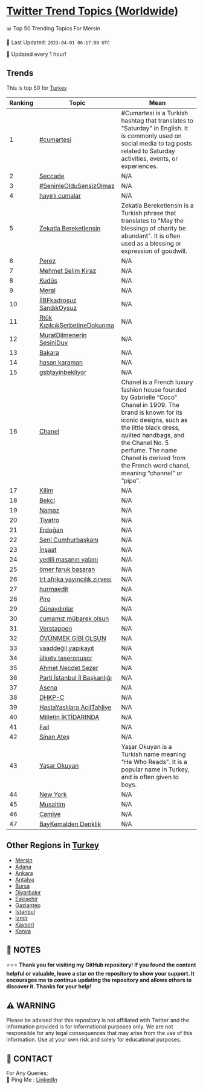 [Twitter Trend Topics (Worldwide)](https://github.com/ErcinDedeoglu/Twitter-Trend-Topics)
==========


📊 Top 50 Trending Topics For Mersin

📆 Last Updated: `2023-04-01 06:17:09 UTC`

🔧 Updated every 1 hour!


## Trends

This is top 50 for [Turkey](</Turkey>)

| Ranking | Topic | Mean |
| ------- | ------------ | ------------ |
| 1 | [#cumartesi](http://twitter.com/search?q=%23cumartesi) | #Cumartesi is a Turkish hashtag that translates to "Saturday" in English. It is commonly used on social media to tag posts related to Saturday activities, events, or experiences. |
| 2 | [Seccade](http://twitter.com/search?q=Seccade) | N/A |
| 3 | [#SeninleOlduSensizOlmaz](http://twitter.com/search?q=%23SeninleOlduSensizOlmaz) | N/A |
| 4 | [hayırlı cumalar](http://twitter.com/search?q=hay%c4%b1rl%c4%b1+cumalar) | N/A |
| 5 | [Zekatla Bereketlensin](http://twitter.com/search?q=Zekatla+Bereketlensin) | Zekatla Bereketlensin is a Turkish phrase that translates to "May the blessings of charity be abundant". It is often used as a blessing or expression of goodwill. |
| 6 | [Perez](http://twitter.com/search?q=Perez) | N/A |
| 7 | [Mehmet Selim Kiraz](http://twitter.com/search?q=Mehmet+Selim+Kiraz) | N/A |
| 8 | [Kudüs](http://twitter.com/search?q=Kud%c3%bcs) | N/A |
| 9 | [Meral](http://twitter.com/search?q=Meral) | N/A |
| 10 | [İİBFkadrosuz SandıkOysuz](http://twitter.com/search?q=%c4%b0%c4%b0BFkadrosuz+Sand%c4%b1kOysuz) | N/A |
| 11 | [Rtük KızılcıkŞerbetineDokunma](http://twitter.com/search?q=Rt%c3%bck+K%c4%b1z%c4%b1lc%c4%b1k%c5%9eerbetineDokunma) | N/A |
| 12 | [MuratDilmenerin SesiniDuy](http://twitter.com/search?q=MuratDilmenerin+SesiniDuy) | N/A |
| 13 | [Bakara](http://twitter.com/search?q=Bakara) | N/A |
| 14 | [hasan karaman](http://twitter.com/search?q=hasan+karaman) | N/A |
| 15 | [gsbtayinbekliyor](http://twitter.com/search?q=gsbtayinbekliyor) | N/A |
| 16 | [Chanel](http://twitter.com/search?q=Chanel) | Chanel is a French luxury fashion house founded by Gabrielle “Coco” Chanel in 1909. The brand is known for its iconic designs, such as the little black dress, quilted handbags, and the Chanel No. 5 perfume. The name Chanel is derived from the French word chanel, meaning “channel” or “pipe”. |
| 17 | [Kilim](http://twitter.com/search?q=Kilim) | N/A |
| 18 | [Bekçi](http://twitter.com/search?q=Bek%c3%a7i) | N/A |
| 19 | [Namaz](http://twitter.com/search?q=Namaz) | N/A |
| 20 | [Tiyatro](http://twitter.com/search?q=Tiyatro) | N/A |
| 21 | [Erdoğan](http://twitter.com/search?q=Erdo%c4%9fan) | N/A |
| 22 | [Seni Cumhurbaşkanı](http://twitter.com/search?q=Seni+Cumhurba%c5%9fkan%c4%b1) | N/A |
| 23 | [İnşaat](http://twitter.com/search?q=%c4%b0n%c5%9faat) | N/A |
| 24 | [yedili masanın yalanı](http://twitter.com/search?q=yedili+masan%c4%b1n+yalan%c4%b1) | N/A |
| 25 | [ömer faruk başaran](http://twitter.com/search?q=%c3%b6mer+faruk+ba%c5%9faran) | N/A |
| 26 | [trt afrika yayıncılık zirvesi](http://twitter.com/search?q=trt+afrika+yay%c4%b1nc%c4%b1l%c4%b1k+zirvesi) | N/A |
| 27 | [hurmaedit](http://twitter.com/search?q=hurmaedit) | N/A |
| 28 | [Piro](http://twitter.com/search?q=Piro) | N/A |
| 29 | [Günaydınlar](http://twitter.com/search?q=G%c3%bcnayd%c4%b1nlar) | N/A |
| 30 | [cumamız mübarek olsun](http://twitter.com/search?q=cumam%c4%b1z+m%c3%bcbarek+olsun) | N/A |
| 31 | [Verstappen](http://twitter.com/search?q=Verstappen) | N/A |
| 32 | [ÖVÜNMEK GİBİ OLSUN](http://twitter.com/search?q=%c3%96V%c3%9cNMEK+G%c4%b0B%c4%b0+OLSUN) | N/A |
| 33 | [vaaddeğil yapıkayıt](http://twitter.com/search?q=vaadde%c4%9fil+yap%c4%b1kay%c4%b1t) | N/A |
| 34 | [ülketv taşeronusor](http://twitter.com/search?q=%c3%bclketv+ta%c5%9feronusor) | N/A |
| 35 | [Ahmet Necdet Sezer](http://twitter.com/search?q=Ahmet+Necdet+Sezer) | N/A |
| 36 | [Parti İstanbul İl Başkanlığı](http://twitter.com/search?q=Parti+%c4%b0stanbul+%c4%b0l+Ba%c5%9fkanl%c4%b1%c4%9f%c4%b1) | N/A |
| 37 | [Asena](http://twitter.com/search?q=Asena) | N/A |
| 38 | [DHKP-C](http://twitter.com/search?q=DHKP-C) | N/A |
| 39 | [HastaYaşlılara AcilTahliye](http://twitter.com/search?q=HastaYa%c5%9fl%c4%b1lara+AcilTahliye) | N/A |
| 40 | [Milletin İKTİDARINDA](http://twitter.com/search?q=Milletin+%c4%b0KT%c4%b0DARINDA) | N/A |
| 41 | [Fail](http://twitter.com/search?q=Fail) | N/A |
| 42 | [Sinan Ateş](http://twitter.com/search?q=Sinan+Ate%c5%9f) | N/A |
| 43 | [Yaşar Okuyan](http://twitter.com/search?q=Ya%c5%9far+Okuyan) | Yaşar Okuyan is a Turkish name meaning "He Who Reads". It is a popular name in Turkey, and is often given to boys. |
| 44 | [New York](http://twitter.com/search?q=New+York) | N/A |
| 45 | [Musaitim](http://twitter.com/search?q=Musaitim) | N/A |
| 46 | [Camiye](http://twitter.com/search?q=Camiye) | N/A |
| 47 | [BayKemalden Denklik](http://twitter.com/search?q=BayKemalden+Denklik) | N/A |



## Other Regions in [Turkey](</Turkey>)

* [Mersin](</Turkey/Mersin.md>)
* [Adana](</Turkey/Adana.md>)
* [Ankara](</Turkey/Ankara.md>)
* [Antalya](</Turkey/Antalya.md>)
* [Bursa](</Turkey/Bursa.md>)
* [Diyarbakır](</Turkey/Diyarbakır.md>)
* [Eskişehir](</Turkey/Eskişehir.md>)
* [Gaziantep](</Turkey/Gaziantep.md>)
* [Istanbul](</Turkey/Istanbul.md>)
* [Izmir](</Turkey/Izmir.md>)
* [Kayseri](</Turkey/Kayseri.md>)
* [Konya](</Turkey/Konya.md>)



## 📝 NOTES

⭐⭐⭐ **Thank you for visiting my GitHub repository! If you found the content helpful or valuable, leave a star on the repository to show your support. It encourages me to continue updating the repository and allows others to discover it. Thanks for your help!**


## ⚠️ WARNING

Please be advised that this repository is not affiliated with Twitter and the information provided is for informational purposes only. We are not responsible for any legal consequences that may arise from the use of this information. Use at your own risk and solely for educational purposes.


## 📨 CONTACT

 For Any Queries:  
            🏓 Ping Me : [LinkedIn](https://www.linkedin.com/in/ercindedeoglu/)
